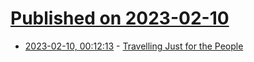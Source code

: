 # [Published on 2023-02-10](index.md)

* [2023-02-10, 00:12:13](https://news.ycombinator.com/item?id=34733694) - [Travelling Just for the People](https://sive.rs/travp)
